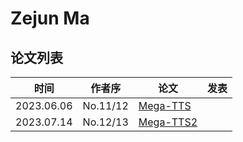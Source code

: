 # Zejun Ma

## 论文列表

| 时间 | 作者序 | 论文 | 发表 |
|:-:|:-:|---|---|
| 2023.06.06 | No.11/12 | [Mega-TTS](../Models/Speech_LLM/2023.06.06_Mega-TTS.md) |
| 2023.07.14 | No.12/13 | [Mega-TTS2](../Models/Speech_LLM/2023.07.14_Mega-TTS2.md) |